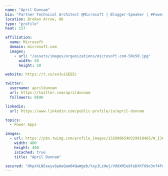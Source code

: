 ```yaml
---
name: "April Dunnam"
bio: "Partner Technical Architect @Microsoft | Blogger-Speaker | #PowerApps, #PowerAutomate, #Office365, #SharePoint | #WIT | #Karaoke Queen"
location: Broken Arrow, OK
type: "profile"
heat: 157

affiliation:
  name: Microsoft
  domain: microsoft.com
  images:
    - url: "/assets/images/organizations/microsoft.com-50x50.jpg"
      width: 50
      height: 50

website: https://t.co/enJuiGEQZc

twitter:
  username: aprildunnam
  url: https://twitter.com/aprildunnam
  followers: 8690

linkedin:
  url: https://www.linkedin.com/public-profile/in/april-dunnam

topics:
  - Power Apps

images:
  - url: https://pbs.twimg.com/profile_images/1326986540329918465/W_IJ6Ih2_400x400.jpg
    width: 400
    height: 400
    isCached: true
    title: "April Dunnam"

secured: "HhpxhLNEeeyv8pAeQam04QwWgeb/YayJLzHwj/V9dXMIe8FeDXhTU9o3nf4Pd/wD9vHo9BXmbN7L4R8cMOv2TBn8nICHWndmNgGYfhtlcmMeoYL5K9otHAWT5qWjn/6o+/FXhw1sZ5/1xnZqRVVYNBEcgyJIZXn1zZqnOPia8y8p0Q6RTVxHgiueJrs+4RNFqkZoBb8N26kfzIvMF9dgTrN6DDQWNsQN8pDqmTrRs+VGHRmfzmcWbw8Ca1Giqj/R2mfmOhETXklQT4Tf9QXfXyaiy+fHPw+RRMT6q29jkLPHa136YtuKvpVSlCQhw9qNrRiE/SzTLA2m9DvsJjJdNBSaLmPyScn4qOBvFcOHjo26TUT4pnXHDUMFFQFSm35EEw3xukcpS/BXcwASxsNYP9/+YXz2mUNBxnUXzs7Lmnk=;tEVjQNxhaM7oaXGLxOP9Rw=="
---
```


